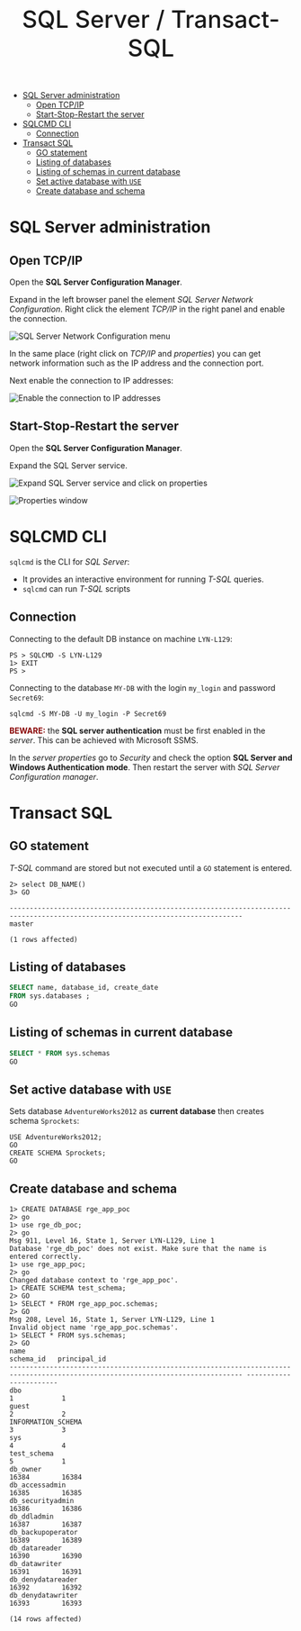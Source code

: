 <style>
.main-title {
    text-align: center;
    font-size: 3em;
    font-weight: 500;
    margin-bottom: 50px
}
</style>
<div class="main-title">SQL Server / Transact-SQL</div>

- [SQL Server administration](#sql-server-administration)
  - [Open TCP/IP](#open-tcpip)
  - [Start-Stop-Restart the server](#start-stop-restart-the-server)
- [SQLCMD CLI](#sqlcmd-cli)
  - [Connection](#connection)
- [Transact SQL](#transact-sql)
  - [GO statement](#go-statement)
  - [Listing of databases](#listing-of-databases)
  - [Listing of schemas in current database](#listing-of-schemas-in-current-database)
  - [Set active database with `USE`](#set-active-database-with-use)
  - [Create database and schema](#create-database-and-schema)


# SQL Server administration

## Open TCP/IP

Open the **SQL Server Configuration Manager**.

Expand in the left browser panel the element _SQL Server Network Configuration_. Right click the element _TCP/IP_ in the right panel and enable the connection.

![SQL Server Network Configuration menu](./SQL-Server-T-SQL-pics/Enable%20TCP%20IP%20connections.png)

In the same place (right click on _TCP/IP_ and _properties_) you can get network information such as the IP address and the connection port.

Next enable the connection to IP addresses:

![Enable the connection to IP addresses](SQL-Server-T-SQL-pics/Enable%20connection%20to%20IP.png)

## Start-Stop-Restart the server

Open the **SQL Server Configuration Manager**.

Expand the SQL Server service.

![Expand SQL Server service and click on properties](./SQL-Server-T-SQL-pics/start-stop-restart%201-2.png)

![Properties window](./SQL-Server-T-SQL-pics/start-stop-restart%202-2.png)


# SQLCMD CLI

`sqlcmd` is the CLI for _SQL Server_:

- It provides an interactive environment for running _T-SQL_ queries.
- `sqlcmd` can run _T-SQL_ scripts

## Connection

Connecting to the default DB instance on machine `LYN-L129`:

```
PS > SQLCMD -S LYN-L129
1> EXIT
PS >
```

Connecting to the database `MY-DB` with the login `my_login` and password `Secret69`:

```
sqlcmd -S MY-DB -U my_login -P Secret69
```

<strong style="color:#8A0808;">BEWARE:</strong> the **SQL server authentication** must be first enabled in the _server_. This can be achieved with Microsoft SSMS.

In the _server properties_ go to _Security_ and check the option **SQL Server and Windows Authentication mode**. Then restart the server with _SQL Server Configuration manager_.

# Transact SQL

## GO statement

_T-SQL_ command are stored but not executed until a `GO` statement is entered.

```
2> select DB_NAME()
3> GO

--------------------------------------------------------------------------------------------------------------------------------
master

(1 rows affected)
```

## Listing of databases

```SQL
SELECT name, database_id, create_date  
FROM sys.databases ;  
GO 
```

## Listing of schemas in current database

```SQL
SELECT * FROM sys.schemas
GO
```


## Set active database with `USE`

Sets database `AdventureWorks2012` as **current database** then creates schema `Sprockets`:

```
USE AdventureWorks2012;  
GO  
CREATE SCHEMA Sprockets;
GO
```


## Create database and schema

```
1> CREATE DATABASE rge_app_poc
2> go
1> use rge_db_poc;
2> go
Msg 911, Level 16, State 1, Server LYN-L129, Line 1
Database 'rge_db_poc' does not exist. Make sure that the name is entered correctly.
1> use rge_app_poc;
2> go
Changed database context to 'rge_app_poc'.
1> CREATE SCHEMA test_schema;
2> GO
1> SELECT * FROM rge_app_poc.schemas;
2> GO
Msg 208, Level 16, State 1, Server LYN-L129, Line 1
Invalid object name 'rge_app_poc.schemas'.
1> SELECT * FROM sys.schemas;
2> GO
name                                                                                                                             schema_id   principal_id
-------------------------------------------------------------------------------------------------------------------------------- ----------- ------------
dbo                                                                                                                                        1            1
guest                                                                                                                                      2            2
INFORMATION_SCHEMA                                                                                                                         3            3
sys                                                                                                                                        4            4
test_schema                                                                                                                                5            1
db_owner                                                                                                                               16384        16384
db_accessadmin                                                                                                                         16385        16385
db_securityadmin                                                                                                                       16386        16386
db_ddladmin                                                                                                                            16387        16387
db_backupoperator                                                                                                                      16389        16389
db_datareader                                                                                                                          16390        16390
db_datawriter                                                                                                                          16391        16391
db_denydatareader                                                                                                                      16392        16392
db_denydatawriter                                                                                                                      16393        16393

(14 rows affected)
```


